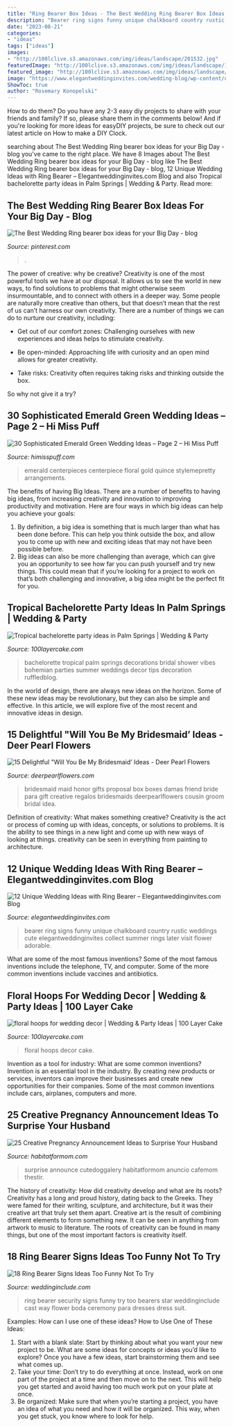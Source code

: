 ```yaml
---
title: "Ring Bearer Box Ideas - The Best Wedding Ring Bearer Box Ideas For Your Big Day"
description: "Bearer ring signs funny unique chalkboard country rustic weddings cute elegantweddinginvites collect summer rings later visit flower adorable"
date: "2023-08-21"
categories:
- "ideas"
tags: ["ideas"]
images:
- "http://100lclive.s3.amazonaws.com/img/ideas/landscape/201532.jpg"
featuredImage: "http://100lclive.s3.amazonaws.com/img/ideas/landscape/188671.jpg"
featured_image: "http://100lclive.s3.amazonaws.com/img/ideas/landscape/188671.jpg"
image: "https://www.elegantweddinginvites.com/wedding-blog/wp-content/uploads/2015/08/adorable-ring-bearer-with-chalkboard-wedding-signs.jpg"
ShowToc: true
author: "Rosemary Konopelski"
---
```



How to do them?
Do you have any 2-3 easy diy projects to share with your friends and family? If so, please share them in the comments below! And if you're looking for more ideas for easyDIY projects, be sure to check out our latest article on How to make a DIY Clock.

	

		
searching about The Best Wedding Ring bearer box ideas for your Big Day - blog you've came to the right place. We have 8 Images about The Best Wedding Ring bearer box ideas for your Big Day - blog like The Best Wedding Ring bearer box ideas for your Big Day - blog, 12 Unique Wedding Ideas with Ring Bearer – Elegantweddinginvites.com Blog and also Tropical bachelorette party ideas in Palm Springs | Wedding &amp; Party. Read more:
		
    
## The Best Wedding Ring Bearer Box Ideas For Your Big Day - Blog

<img loading=lazy src="https://i.pinimg.com/736x/15/d0/5a/15d05a43dce29583af2d8eeacf57ad07.jpg" onerror="this.onerror=null;this.src='https://tse2.mm.bing.net/th?id=OIP.75kapD9ybMV1zUc60geoMQHaOC&amp;pid=15.1';" alt="The Best Wedding Ring bearer box ideas for your Big Day - blog">

_Source: pinterest.com_

>. 

	

The power of creative: why be creative?
Creativity is one of the most powerful tools we have at our disposal. It allows us to see the world in new ways, to find solutions to problems that might otherwise seem insurmountable, and to connect with others in a deeper way.
Some people are naturally more creative than others, but that doesn’t mean that the rest of us can’t harness our own creativity. There are a number of things we can do to nurture our creativity, including:

- Get out of our comfort zones: Challenging ourselves with new experiences and ideas helps to stimulate creativity.

- Be open-minded: Approaching life with curiosity and an open mind allows for greater creativity.

- Take risks: Creativity often requires taking risks and thinking outside the box.

So why not give it a try?

    
## 30 Sophisticated Emerald Green Wedding Ideas – Page 2 – Hi Miss Puff

<img loading=lazy src="http://www.himisspuff.com/wp-content/uploads/2018/11/emerald-and-white-wedding-centerpiece.jpg" onerror="this.onerror=null;this.src='https://tse4.mm.bing.net/th?id=OIP.YCjO8hNXwI_dVKMXeHHmzAHaLH&amp;pid=15.1';" alt="30 Sophisticated Emerald Green Wedding Ideas – Page 2 – Hi Miss Puff">

_Source: himisspuff.com_

>emerald centerpieces centerpiece floral gold quince stylemepretty arrangements. 

	

The benefits of having Big Ideas.
There are a number of benefits to having big ideas, from increasing creativity and innovation to improving productivity and motivation. Here are four ways in which big ideas can help you achieve your goals: 
1. By definition, a big idea is something that is much larger than what has been done before. This can help you think outside the box, and allow you to come up with new and exciting ideas that may not have been possible before. 
2. Big ideas can also be more challenging than average, which can give you an opportunity to see how far you can push yourself and try new things. This could mean that if you’re looking for a project to work on that’s both challenging and innovative, a big idea might be the perfect fit for you. 

    
## Tropical Bachelorette Party Ideas In Palm Springs | Wedding &amp; Party

<img loading=lazy src="http://100lclive.s3.amazonaws.com/img/ideas/landscape/201532.jpg" onerror="this.onerror=null;this.src='https://tse3.mm.bing.net/th?id=OIP.7ce_RLbw1vmmHBiwsYY5vAHaLH&amp;pid=15.1';" alt="Tropical bachelorette party ideas in Palm Springs | Wedding &amp; Party">

_Source: 100layercake.com_

>bachelorette tropical palm springs decorations bridal shower vibes bohemian parties summer weddings decor tips decoration ruffledblog. 

	

In the world of design, there are always new ideas on the horizon. Some of these new ideas may be revolutionary, but they can also be simple and effective. In this article, we will explore five of the most recent and innovative ideas in design.

    
## 15 Delightful &quot;Will You Be My Bridesmaid’ Ideas - Deer Pearl Flowers

<img loading=lazy src="https://www.deerpearlflowers.com/wp-content/uploads/2016/08/Will-you-be-my-Bridesmaid-Ideas-3.jpg" onerror="this.onerror=null;this.src='https://tse1.mm.bing.net/th?id=OIP.mVGlHEPwHmvUKrTkLmZ4YgHaJ4&amp;pid=15.1';" alt="15 Delightful &quot;Will You Be My Bridesmaid’ Ideas - Deer Pearl Flowers">

_Source: deerpearlflowers.com_

>bridesmaid maid honor gifts proposal box boxes damas friend bride para gift creative regalos bridesmaids deerpearlflowers cousin groom bridal idea. 

	

Definition of creativity: What makes something creative?
Creativity is the act or process of coming up with ideas, concepts, or solutions to problems. It is the ability to see things in a new light and come up with new ways of looking at things. creativity can be seen in everything from painting to architecture.

    
## 12 Unique Wedding Ideas With Ring Bearer – Elegantweddinginvites.com Blog

<img loading=lazy src="https://www.elegantweddinginvites.com/wedding-blog/wp-content/uploads/2015/08/adorable-ring-bearer-with-chalkboard-wedding-signs.jpg" onerror="this.onerror=null;this.src='https://tse1.mm.bing.net/th?id=OIP.m6KJsZY4yj4uG9e1Uwdl7wHaLH&amp;pid=15.1';" alt="12 Unique Wedding Ideas with Ring Bearer – Elegantweddinginvites.com Blog">

_Source: elegantweddinginvites.com_

>bearer ring signs funny unique chalkboard country rustic weddings cute elegantweddinginvites collect summer rings later visit flower adorable. 

	

What are some of the most famous inventions?
Some of the most famous inventions include the telephone, TV, and computer. Some of the more common inventions include vaccines and antibiotics.

    
## Floral Hoops For Wedding Decor | Wedding &amp; Party Ideas | 100 Layer Cake

<img loading=lazy src="http://100lclive.s3.amazonaws.com/img/ideas/landscape/188671.jpg" onerror="this.onerror=null;this.src='https://tse3.mm.bing.net/th?id=OIP.viDEF8wPTZYjbE1zEpHz9AHaLH&amp;pid=15.1';" alt="floral hoops for wedding decor | Wedding &amp; Party Ideas | 100 Layer Cake">

_Source: 100layercake.com_

>floral hoops decor cake. 

	

Invention as a tool for industry: What are some common inventions?
Invention is an essential tool in the industry. By creating new products or services, inventors can improve their businesses and create new opportunities for their companies. Some of the most common inventions include cars, airplanes, computers and more.

    
## 25 Creative Pregnancy Announcement Ideas To Surprise Your Husband

<img loading=lazy src="https://habitatformom.com/wp-content/uploads/2020/02/phkhys3j4k2qbwe-min.jpg" onerror="this.onerror=null;this.src='https://tse4.mm.bing.net/th?id=OIP.F5cSIb2y9mzgB9_sYKLSHAHaNL&amp;pid=15.1';" alt="25 Creative Pregnancy Announcement Ideas to Surprise Your Husband">

_Source: habitatformom.com_

>surprise announce cutedoggalery habitatformom anuncio cafemom thestir. 

	

The history of creativity: How did creativity develop and what are its roots?
Creativity has a long and proud history, dating back to the Greeks. They were famed for their writing, sculpture, and architecture, but it was their creative art that truly set them apart. Creative art is the result of combining different elements to form something new. It can be seen in anything from artwork to music to literature. The roots of creativity can be found in many things, but one of the most important factors is creativity itself.

    
## 18 Ring Bearer Signs Ideas Too Funny Not To Try

<img loading=lazy src="https://www.weddinginclude.com/wp-content/uploads/2017/06/Heres-a-way-to-cast-the-Ring-Bearers-as-Ring-Security.jpg" onerror="this.onerror=null;this.src='https://tse3.mm.bing.net/th?id=OIP.sQNiG1SFucJQhvvxDTgQFQHaJw&amp;pid=15.1';" alt="18 Ring Bearer Signs Ideas Too Funny Not To Try">

_Source: weddinginclude.com_

>ring bearer security signs funny try too bearers star weddinginclude cast way flower boda ceremony para dresses dress suit. 

	

Examples: How can I use one of these ideas?
How to Use One of These Ideas: 
1. Start with a blank slate: Start by thinking about what you want your new project to be. What are some ideas for concepts or ideas you’d like to explore? Once you have a few ideas, start brainstorming them and see what comes up. 
2. Take your time: Don’t try to do everything at once. Instead, work on one part of the project at a time and then move on to the next. This will help you get started and avoid having too much work put on your plate at once. 
3. Be organized: Make sure that when you’re starting a project, you have an idea of what you need and how it will be organized. This way, when you get stuck, you know where to look for help. 

